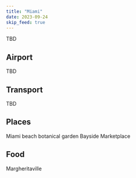 ```yaml
---
title: "Miami"
date: 2023-09-24
skip_feed: true
---
```


TBD

## Airport

TBD

## Transport

TBD

## Places

Miami beach botanical garden
Bayside Marketplace

## Food

Margheritaville
